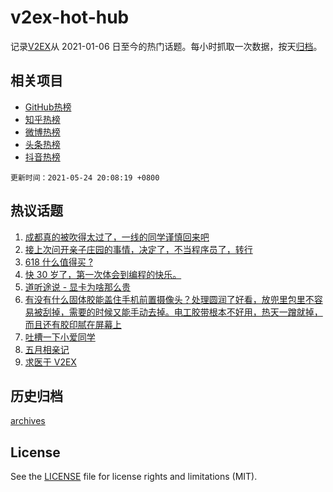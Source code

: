 # v2ex-hot-hub

 记录[V2EX](https://www.v2ex.com/)从 2021-01-06 日至今的热门话题。每小时抓取一次数据，按天[归档](archives)。
 
 ## 相关项目

- [GitHub热榜](https://github.com/snaildev/github-hot-hub)
- [知乎热榜](https://github.com/snaildev/zhihu-hot-hub)
- [微博热榜](https://github.com/snaildev/weibo-hot-hub)
- [头条热榜](https://github.com/snaildev/toutiao-hot-hub)
- [抖音热榜](https://github.com/snaildev/douyin-hot-hub)


 `更新时间：2021-05-24 20:08:19 +0800`

## 热议话题

1. [成都真的被吹得太过了，一线的同学谨慎回来吧](https://www.v2ex.com/t/778775)
1. [接上次问开亲子庄园的事情，决定了，不当程序员了，转行](https://www.v2ex.com/t/778780)
1. [618 什么值得买 ?](https://www.v2ex.com/t/778822)
1. [快 30 岁了，第一次体会到编程的快乐。](https://www.v2ex.com/t/778713)
1. [道听途说 - 显卡为啥那么贵](https://www.v2ex.com/t/778757)
1. [有没有什么固体胶能盖住手机前置摄像头？处理圆润了好看，放兜里包里不容易被刮掉，需要的时候又能手动去掉。电工胶带根本不好用，热天一蹭就掉，而且还有胶印腻在屏幕上](https://www.v2ex.com/t/778738)
1. [吐槽一下小爱同学](https://www.v2ex.com/t/778799)
1. [五月相亲记](https://www.v2ex.com/t/778803)
1. [求医于 V2EX](https://www.v2ex.com/t/778867)

## 历史归档

[archives](archives)

## License

See the [LICENSE](LICENSE) file for license rights and limitations (MIT).
